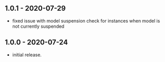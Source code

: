 ## 1.0.1 - 2020-07-29
- fixed issue with model suspension check for instances 
when model is not currently suspended
## 1.0.0 - 2020-07-24
- initial release.
